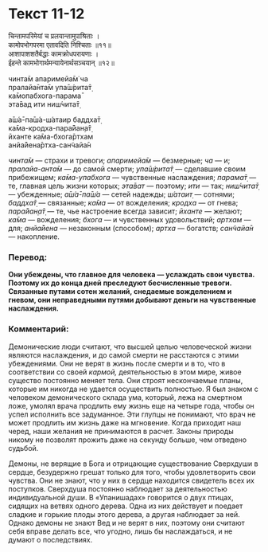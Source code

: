 # Текст 11-12

चिन्तामपरिमेयां च प्रलयान्तामुपाश्रिताः ।  
कामोपभोगपरमा एतावदिति निश्चिताः ॥११॥  
आशापाशशतैर्बद्धाः कामक्रोधपरायणाः ।  
ईहन्ते कामभोगार्थमन्यायेनार्थसञ्चयान् ॥१२॥

чинта̄м апаримейа̄м̇ ча  
пралайа̄нта̄м упа̄ш́рита̄т̣  
ка̄мопабхога-парама̄  
эта̄вад ити ниш́чита̄т̣  

а̄ш́а̄-па̄ш́а-ш́атаир баддха̄т̣  
ка̄ма-кродха-пара̄йан̣а̄т̣  
ӣханте ка̄ма-бхога̄ртхам  
анйа̄йена̄ртха-сан̃чайа̄н

_чинта̄м_ — страхи и тревоги; _апаримейа̄м_ — безмерные; _ча_ — и; _пралайа-анта̄м_ — до самой смерти; _упа̄ш́рита̄т̣_ — сделавшие своим прибежищем; _ка̄ма-упабхога_ — чувственные наслаждения; _парама̄т̣_ — те, главная цель жизни которых; _эта̄ват_ — поэтому; _ити_ — так; _ниш́чита̄т̣_ — убежденные; _а̄ш́а̄-па̄ш́а_ — сетей надежды; _ш́атаит̣_ — сотнями; _баддха̄т̣_ — связанные; _ка̄ма_ — от вожделения; _кродха_ — от гнева; _пара̄йан̣а̄т̣_ — те, чье настроение всегда зависит; _ӣханте_ — желают; _ка̄ма_ — вожделения; _бхога_ — и чувственных удовольствий; _артхам_ — для; _анйа̄йена_ — незаконным (способом); _артха_ — богатств; _сан̃чайа̄н_ — накопление.

### Перевод:

**Они убеждены, что главное для человека — услаждать свои чувства. Поэтому их до конца дней преследуют бесчисленные тревоги. Связанные путами сотен желаний, снедаемые вожделением и гневом, они неправедными путями добывают деньги на чувственные наслаждения.**

### Комментарий:

Демонические люди считают, что высшей целью человеческой жизни являются наслаждения, и до самой смерти не расстаются с этими убеждениями. Они не верят в жизнь после смерти и в то, что в соответствии со своей _кармой,_ деятельностью в этом мире, живое существо постоянно меняет тела. Они строят нескончаемые планы, которые им никогда не удается осуществить полностью. Я был знаком с человеком демонического склада ума, который, лежа на смертном ложе, умолял врача продлить ему жизнь еще на четыре года, чтобы он успел исполнить все задуманное. Эти глупцы не понимают, что врач не может продлить им жизнь даже на мгновение. Когда приходит наш черед, наши желания не принимаются в расчет. Законы природы никому не позволят прожить даже на секунду больше, чем отведено судьбой.

Демоны, не верящие в Бога и отрицающие существование Сверхдуши в сердце, безудержно грешат только для того, чтобы удовлетворить свои чувства. Они не знают, что у них в сердце находится свидетель всех их поступков. Сверхдуша постоянно наблюдает за деятельностью индивидуальной души. В «Упанишадах» говорится о двух птицах, сидящих на ветвях одного дерева. Одна из них действует и поедает сладкие и горькие плоды этого дерева, а другая наблюдает за ней. Однако демоны не знают Вед и не верят в них, поэтому они считают себя вправе делать все, что угодно, лишь бы наслаждаться, и не думают о последствиях.